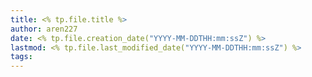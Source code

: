 ```yaml
---
title: <% tp.file.title %>
author: aren227
date: <% tp.file.creation_date("YYYY-MM-DDTHH:mm:ssZ") %>
lastmod: <% tp.file.last_modified_date("YYYY-MM-DDTHH:mm:ssZ") %>
tags:
---
```

